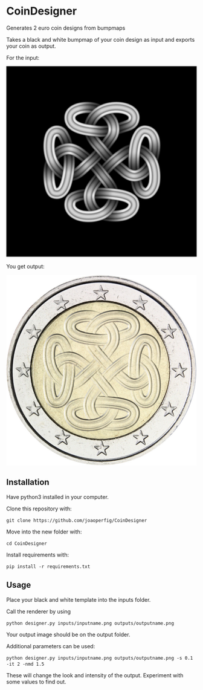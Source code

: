 # CoinDesigner  

Generates 2 euro coin designs from bumpmaps  

Takes a black and white bumpmap of your coin design as input and exports your coin as output.  

For the input:  

![input_image](./inputs/example_celtic.png)  

You get output:  

![input_image](./outputs/coin_celtic.png)  

## Installation  

Have python3 installed in your computer.  

Clone this repository with:  

    git clone https://github.com/joaoperfig/CoinDesigner  

Move into the new folder with:  

    cd CoinDesigner  

Install requirements with:  

    pip install -r requirements.txt  



## Usage  

Place your black and white template into the inputs folder.  

Call the renderer by using  

    python designer.py inputs/inputname.png outputs/outputname.png  

Your output image should be on the output folder.  

Additional parameters can be used:  

    python designer.py inputs/inputname.png outputs/outputname.png -s 0.1 -it 2 -nmd 1.5  

These will change the look and intensity of the output. Experiment with some values to find out.  
